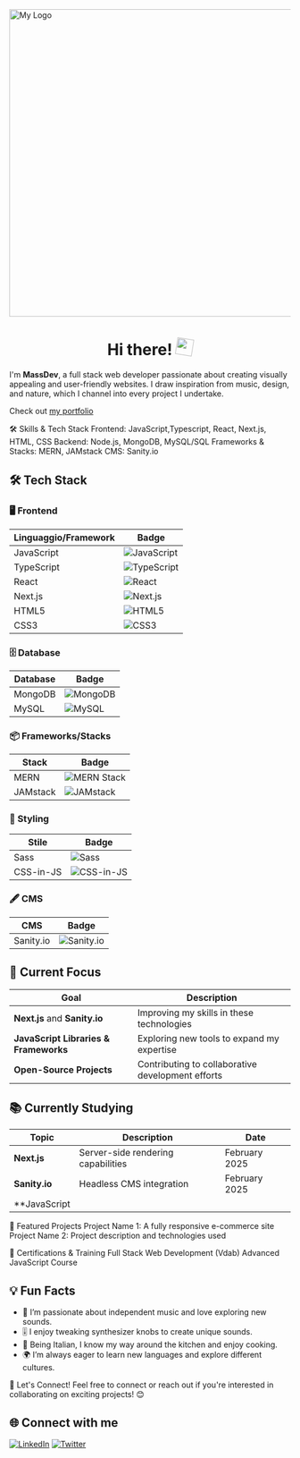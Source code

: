 
<img src="https://delightful-swan-a26d76.netlify.app/logo-grey.webP" alt="My Logo" width="550" />  
                                      



<h1 align="center">Hi there! <img src="https://media.giphy.com/media/hvRJCLFzcasrR4ia7z/giphy.gif" width="30px" class="animated-gif"></h1>

<style>
  .animated-gif {
    animation: spin 2s linear infinite;
  }

  @keyframes spin {
    0% { transform: rotate(0deg); }
    100% { transform: rotate(360deg); }
  }
</style>



I'm **MassDev**, a full stack web developer passionate about creating visually appealing and user-friendly websites. I draw inspiration from music, design, and nature, which I channel into every project I undertake.

 Check out <a href="http://www.massdev.studio/" target="_blank" rel="noopener noreferrer"> my portfolio</a>


🛠️ Skills & Tech Stack
Frontend: JavaScript,Typescript, React, Next.js, HTML, CSS
Backend: Node.js, MongoDB, MySQL/SQL
Frameworks & Stacks: MERN, JAMstack
CMS: Sanity.io


## 🛠️ Tech Stack  

### 🖥️ Frontend  
| Linguaggio/Framework | Badge |
|----------------------|-------|
| JavaScript           | ![JavaScript](https://img.shields.io/badge/-JavaScript-F7DF1E?style=flat-square&logo=javascript&logoColor=black) |
| TypeScript           | ![TypeScript](https://img.shields.io/badge/-TypeScript-3178C6?style=flat-square&logo=typescript&logoColor=white) |
| React                | ![React](https://img.shields.io/badge/-React-61DAFB?style=flat-square&logo=react&logoColor=black) |
| Next.js              | ![Next.js](https://img.shields.io/badge/-Next.js-000000?style=flat-square&logo=next.js&logoColor=white) |
| HTML5                | ![HTML5](https://img.shields.io/badge/-HTML5-E34F26?style=flat-square&logo=html5&logoColor=white) |
| CSS3                 | ![CSS3](https://img.shields.io/badge/-CSS3-1572B6?style=flat-square&logo=css3&logoColor=white) |


### 🗄️ Database  
| Database | Badge |
|----------|-------|
| MongoDB  | ![MongoDB](https://img.shields.io/badge/-MongoDB-47A248?style=flat-square&logo=mongodb&logoColor=white) |
| MySQL    | ![MySQL](https://img.shields.io/badge/-MySQL-4479A1?style=flat-square&logo=mysql&logoColor=white) |

### 📦 Frameworks/Stacks  
| Stack    | Badge |
|----------|-------|
| MERN     | ![MERN Stack](https://img.shields.io/badge/-MERN-3B2D4F?style=flat-square&logo=javascript&logoColor=white) |
| JAMstack | ![JAMstack](https://img.shields.io/badge/-JAMstack-F0047F?style=flat-square&logo=jamstack&logoColor=white) |

### 🎨 Styling  
| Stile           | Badge |
|-----------------|-------|
| Sass            | ![Sass](https://img.shields.io/badge/-Sass-CC6699?style=flat-square&logo=sass&logoColor=white) |
| CSS-in-JS       | ![CSS-in-JS](https://img.shields.io/badge/-CSS--in--JS-563D7C?style=flat-square&logo=styled-components&logoColor=white) |

### 🖋️ CMS  
| CMS       | Badge |
|-----------|-------|
| Sanity.io | ![Sanity.io](https://img.shields.io/badge/-Sanity.io-F03E2F?style=flat-square&logo=sanity&logoColor=white) |





## 🌱 Current Focus  

| Goal                                       | Description                                         |
|--------------------------------------------|-----------------------------------------------------|
| **Next.js** and **Sanity.io**              | Improving my skills in these technologies          |
| **JavaScript Libraries & Frameworks**      | Exploring new tools to expand my expertise         |
| **Open-Source Projects**                   | Contributing to collaborative development efforts  |

## 📚 Currently Studying  

| Topic                                     | Description                                 | Date          |
|-------------------------------------------|---------------------------------------------|---------------|
| **Next.js**                               | Server-side rendering capabilities          | February 2025 |
| **Sanity.io**                             | Headless CMS integration                    | February 2025 |
| **JavaScript


🚀 Featured Projects
Project Name 1: A fully responsive e-commerce site
Project Name 2: Project description and technologies used

📜 Certifications & Training
Full Stack Web Development (Vdab)
Advanced JavaScript Course

## 💡 Fun Facts
- 🎵 I’m passionate about independent music and love exploring new sounds.  
- 🎚️ I enjoy tweaking synthesizer knobs to create unique sounds.  
- 🍝 Being Italian, I know my way around the kitchen and enjoy cooking.  
- 🌍 I’m always eager to learn new languages and explore different cultures.


🤝 Let's Connect!
Feel free to connect or reach out if you're interested in collaborating on exciting projects! 😊

## 🌐 Connect with me
[![LinkedIn](https://img.shields.io/badge/-LinkedIn-0077B5?style=for-the-badge&logo=linkedin&logoColor=white)]([https://www.linkedin.com/in/tuo-profilo](https://www.linkedin.com/in/massimiliano-marcello-4195681a7/))  
[![Twitter](https://img.shields.io/badge/-Twitter-1DA1F2?style=for-the-badge&logo=twitter&logoColor=white)](https://twitter.com/tuo-profilo)  


